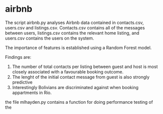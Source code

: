 # airbnb

The script airbnb.py analyses Airbnb data contained in contacts.csv, users.csv and listings.csv. Contacts.csv contains all of the messages between users, listings.csv contains the relevant home listing, and users.csv contains the users on the system. 

The importance of features is established using a Random Forest model. 

Findings are:

1. The number of total contacts per listing between guest and host is most closely associated with a favourable booking outcome. 
2. The lenght of the initial contact message from guest is also strongly predictive
3. Interestingly Bolivians are discriminated against when booking appartments in Rio. 

the file mlhayden.py contains a function for doing performance testing of the 
 
